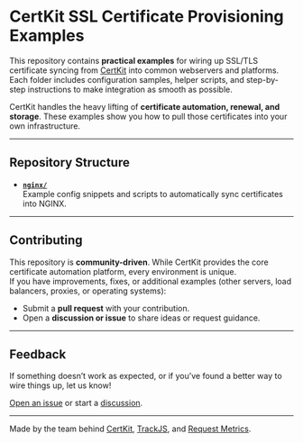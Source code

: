 # CertKit SSL Certificate Provisioning Examples

This repository contains **practical examples** for wiring up SSL/TLS certificate syncing from [CertKit](https://certkit.io) into common webservers and platforms.  
Each folder includes configuration samples, helper scripts, and step-by-step instructions to make integration as smooth as possible.

CertKit handles the heavy lifting of **certificate automation, renewal, and storage**. These examples show you how to pull those certificates into your own infrastructure.

---

## Repository Structure

- **[`nginx/`](./nginx/)**  
  Example config snippets and scripts to automatically sync certificates into NGINX.

<!-- - **[`apache/`](./apache/)**  
  Integration examples for Apache HTTP Server, including SSL config and reload helpers.

- **[`caddy/`](./caddy/)**  
  How to connect CertKit certificates to Caddy, including JSON and Caddyfile examples.

- **[`iis/`](./iis/)**  
  PowerShell and batch scripts to import CertKit certificates into IIS on Windows. -->

---

## Contributing

This repository is **community-driven**. While CertKit provides the core certificate automation platform, every environment is unique.  
If you have improvements, fixes, or additional examples (other servers, load balancers, proxies, or operating systems):

- Submit a **pull request** with your contribution.
- Open a **discussion or issue** to share ideas or request guidance.

---

## Feedback

If something doesn’t work as expected, or if you’ve found a better way to wire things up, let us know!  

[Open an issue](../../issues) or start a [discussion](../../discussions).

---

Made by the team behind [CertKit](https://certkit.io), [TrackJS](https://trackjs.com), and [Request Metrics](https://requestmetrics.com).
